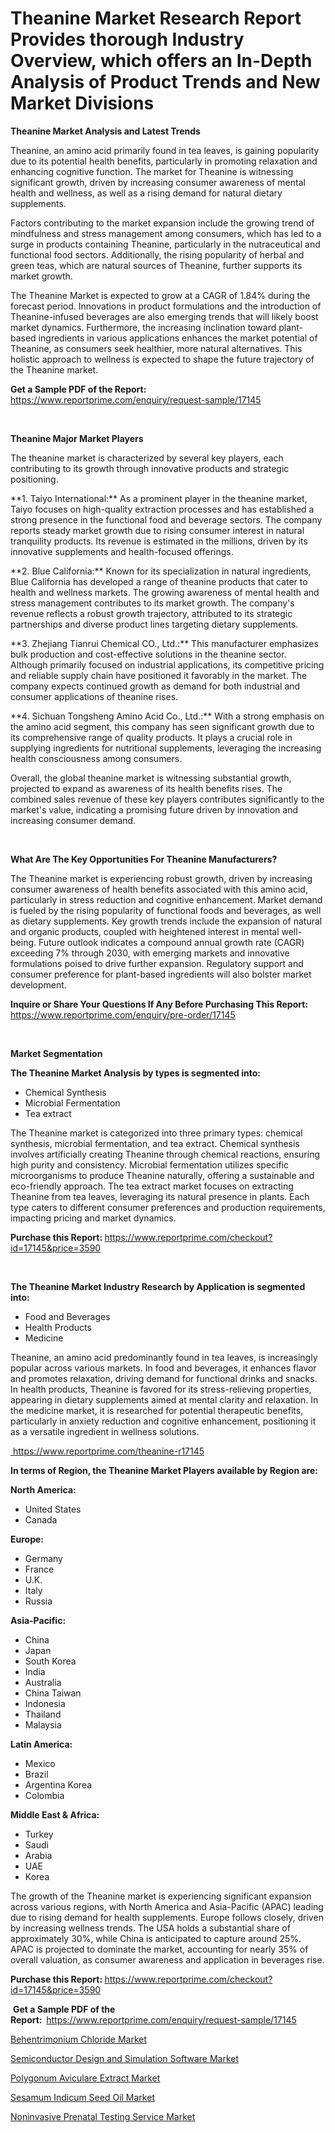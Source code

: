 <p><h1>Theanine Market Research Report Provides thorough Industry Overview, which offers an In-Depth Analysis of Product Trends and New Market Divisions</h1></p><p><strong>Theanine Market Analysis and Latest Trends</strong></p>
<p><p>Theanine, an amino acid primarily found in tea leaves, is gaining popularity due to its potential health benefits, particularly in promoting relaxation and enhancing cognitive function. The market for Theanine is witnessing significant growth, driven by increasing consumer awareness of mental health and wellness, as well as a rising demand for natural dietary supplements. </p><p>Factors contributing to the market expansion include the growing trend of mindfulness and stress management among consumers, which has led to a surge in products containing Theanine, particularly in the nutraceutical and functional food sectors. Additionally, the rising popularity of herbal and green teas, which are natural sources of Theanine, further supports its market growth.</p><p>The Theanine Market is expected to grow at a CAGR of 1.84% during the forecast period. Innovations in product formulations and the introduction of Theanine-infused beverages are also emerging trends that will likely boost market dynamics. Furthermore, the increasing inclination toward plant-based ingredients in various applications enhances the market potential of Theanine, as consumers seek healthier, more natural alternatives. This holistic approach to wellness is expected to shape the future trajectory of the Theanine market.</p></p>
<p><strong>Get a Sample PDF of the Report:&nbsp;</strong> <a href="https://www.reportprime.com/enquiry/request-sample/17145?utm_campaign=12&utm_medium=2&utm_source=Github&utm_content=ia&utm_term=27112024&utm_id=theanine">https://www.reportprime.com/enquiry/request-sample/17145</a></p>
<p>&nbsp;</p>
<p><strong>Theanine Major Market Players</strong></p>
<p><p>The theanine market is characterized by several key players, each contributing to its growth through innovative products and strategic positioning. </p><p>**1. Taiyo International:** As a prominent player in the theanine market, Taiyo focuses on high-quality extraction processes and has established a strong presence in the functional food and beverage sectors. The company reports steady market growth due to rising consumer interest in natural tranquility products. Its revenue is estimated in the millions, driven by its innovative supplements and health-focused offerings.</p><p>**2. Blue California:** Known for its specialization in natural ingredients, Blue California has developed a range of theanine products that cater to health and wellness markets. The growing awareness of mental health and stress management contributes to its market growth. The company's revenue reflects a robust growth trajectory, attributed to its strategic partnerships and diverse product lines targeting dietary supplements.</p><p>**3. Zhejiang Tianrui Chemical CO., Ltd.:** This manufacturer emphasizes bulk production and cost-effective solutions in the theanine sector. Although primarily focused on industrial applications, its competitive pricing and reliable supply chain have positioned it favorably in the market. The company expects continued growth as demand for both industrial and consumer applications of theanine rises.</p><p>**4. Sichuan Tongsheng Amino Acid Co., Ltd.:** With a strong emphasis on the amino acid segment, this company has seen significant growth due to its comprehensive range of quality products. It plays a crucial role in supplying ingredients for nutritional supplements, leveraging the increasing health consciousness among consumers.</p><p>Overall, the global theanine market is witnessing substantial growth, projected to expand as awareness of its health benefits rises. The combined sales revenue of these key players contributes significantly to the market's value, indicating a promising future driven by innovation and increasing consumer demand.</p></p>
<p>&nbsp;</p>
<p><strong>What Are The Key Opportunities For Theanine Manufacturers?</strong></p>
<p><p>The Theanine market is experiencing robust growth, driven by increasing consumer awareness of health benefits associated with this amino acid, particularly in stress reduction and cognitive enhancement. Market demand is fueled by the rising popularity of functional foods and beverages, as well as dietary supplements. Key growth trends include the expansion of natural and organic products, coupled with heightened interest in mental well-being. Future outlook indicates a compound annual growth rate (CAGR) exceeding 7% through 2030, with emerging markets and innovative formulations poised to drive further expansion. Regulatory support and consumer preference for plant-based ingredients will also bolster market development.</p></p>
<p><strong>Inquire or Share Your Questions If Any Before Purchasing This Report:</strong> <a href="https://www.reportprime.com/enquiry/pre-order/17145?utm_campaign=12&utm_medium=2&utm_source=Github&utm_content=ia&utm_term=27112024&utm_id=theanine">https://www.reportprime.com/enquiry/pre-order/17145</a></p>
<p>&nbsp;</p>
<p><strong>Market Segmentation</strong></p>
<p><strong>The Theanine Market Analysis by types is segmented into:</strong></p>
<p><ul><li>Chemical Synthesis</li><li>Microbial Fermentation</li><li>Tea extract</li></ul></p>
<p><p>The Theanine market is categorized into three primary types: chemical synthesis, microbial fermentation, and tea extract. Chemical synthesis involves artificially creating Theanine through chemical reactions, ensuring high purity and consistency. Microbial fermentation utilizes specific microorganisms to produce Theanine naturally, offering a sustainable and eco-friendly approach. The tea extract market focuses on extracting Theanine from tea leaves, leveraging its natural presence in plants. Each type caters to different consumer preferences and production requirements, impacting pricing and market dynamics.</p></p>
<p><strong>Purchase this Report:&nbsp;</strong><a href="https://www.reportprime.com/checkout?id=17145&price=3590&utm_campaign=12&utm_medium=2&utm_source=Github&utm_content=ia&utm_term=27112024&utm_id=theanine">https://www.reportprime.com/checkout?id=17145&price=3590</a></p>
<p>&nbsp;</p>
<p><strong>The Theanine Market Industry Research by Application is segmented into:</strong></p>
<p><ul><li>Food and Beverages</li><li>Health Products</li><li>Medicine</li></ul></p>
<p><p>Theanine, an amino acid predominantly found in tea leaves, is increasingly popular across various markets. In food and beverages, it enhances flavor and promotes relaxation, driving demand for functional drinks and snacks. In health products, Theanine is favored for its stress-relieving properties, appearing in dietary supplements aimed at mental clarity and relaxation. In the medicine market, it is researched for potential therapeutic benefits, particularly in anxiety reduction and cognitive enhancement, positioning it as a versatile ingredient in wellness solutions.</p></p>
<p><a href="https://www.reportprime.com/theanine-r17145?utm_campaign=12&utm_medium=2&utm_source=Github&utm_content=ia&utm_term=27112024&utm_id=theanine">&nbsp;https://www.reportprime.com/theanine-r17145</a></p>
<p><strong>In terms of Region, the Theanine Market Players available by Region are:</strong></p>
<p>
    <p> <strong> North America: </strong>
        <ul>
            <li>United States</li>
            <li>Canada</li>
        </ul>
        </p> 
    <p> <strong> Europe: </strong>
        <ul>
            <li>Germany</li>
            <li>France</li>
            <li>U.K.</li>
            <li>Italy</li>
            <li>Russia</li>
        </ul>
        </p> 
    <p> <strong> Asia-Pacific: </strong>
        <ul>
            <li>China</li>
            <li>Japan</li>
            <li>South Korea</li>
            <li>India</li>
            <li>Australia</li>
            <li>China Taiwan</li>
            <li>Indonesia</li>
            <li>Thailand</li>
            <li>Malaysia</li>
        </ul>
        </p> 
    <p> <strong> Latin America: </strong>
        <ul>
            <li>Mexico</li>
            <li>Brazil</li>
            <li>Argentina Korea</li>
            <li>Colombia</li>
        </ul>
        </p> 
    <p> <strong> Middle East & Africa: </strong>
        <ul>
            <li>Turkey</li>
            <li>Saudi</li>
            <li>Arabia</li>
            <li>UAE</li>
            <li>Korea</li>
        </ul>
    </p>
    </p>
<p><p>The growth of the Theanine market is experiencing significant expansion across various regions, with North America and Asia-Pacific (APAC) leading due to rising demand for health supplements. Europe follows closely, driven by increasing wellness trends. The USA holds a substantial share of approximately 30%, while China is anticipated to capture around 25%. APAC is projected to dominate the market, accounting for nearly 35% of overall valuation, as consumer awareness and application in beverages rise.</p></p>
<p><strong>Purchase this Report: </strong><a href="https://www.reportprime.com/checkout?id=17145&price=3590&utm_campaign=12&utm_medium=2&utm_source=Github&utm_content=ia&utm_term=27112024&utm_id=theanine">https://www.reportprime.com/checkout?id=17145&price=3590</a></p>
<p>&nbsp;<strong>Get a Sample PDF of the Report:&nbsp;&nbsp;</strong><a href="https://www.reportprime.com/enquiry/request-sample/17145?utm_campaign=12&utm_medium=2&utm_source=Github&utm_content=ia&utm_term=27112024&utm_id=theanine">https://www.reportprime.com/enquiry/request-sample/17145</a></p>
<p><strong></strong></p>
<p><p><a href="https://github.com/ChiragRP21/Market-Research-Report-List-6/blob/main/behentrimonium-chloride-market.md?utm_campaign=12&utm_medium=2&utm_source=Github&utm_content=ia&utm_term=27112024&utm_id=theanine">Behentrimonium Chloride Market</a></p><p><a href="https://issuu.com/reportprime-2/docs/semiconductor-design-and-simulation_f4c4d2c5fd17d5?utm_campaign=12&utm_medium=2&utm_source=Github&utm_content=ia&utm_term=27112024&utm_id=theanine">Semiconductor Design and Simulation Software Market</a></p><p><a href="https://www.linkedin.com/pulse/polygonum-aviculare-extract-market-opportunities-emerging-global-0wk3c?utm_campaign=12&utm_medium=2&utm_source=Github&utm_content=ia&utm_term=27112024&utm_id=theanine">Polygonum Aviculare Extract Market</a></p><p><a href="https://www.linkedin.com/pulse/influencing-factors-sesamum-indicum-seed-oil-market-insights-3ncie?utm_campaign=12&utm_medium=2&utm_source=Github&utm_content=ia&utm_term=27112024&utm_id=theanine">Sesamum Indicum Seed Oil Market</a></p><p><a href="https://issuu.com/reportprime-2/docs/noninvasive-prenatal-testing-servic_ef972fa02455d6?utm_campaign=12&utm_medium=2&utm_source=Github&utm_content=ia&utm_term=27112024&utm_id=theanine">Noninvasive Prenatal Testing Service Market</a></p></p>